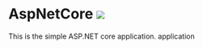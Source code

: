 # AspNetCore <img src="https://travis-ci.org/Aravind7/AspNetCore.svg?branch=master">
This is the simple ASP.NET core application. application
